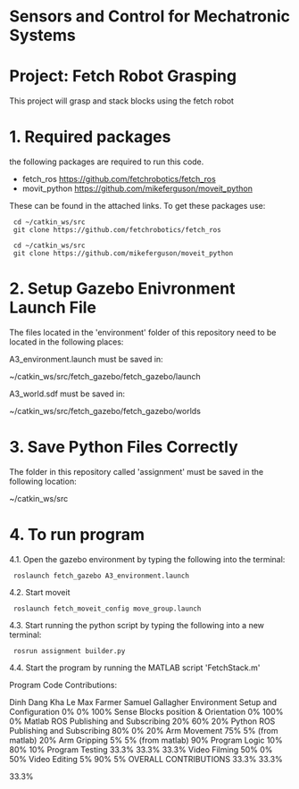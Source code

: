 # Sensors and Control for Mechatronic Systems
# Project: Fetch Robot Grasping
This project will grasp and stack blocks using the fetch robot

# 1. Required packages
the following packages are required to run this code.
- fetch_ros https://github.com/fetchrobotics/fetch_ros
- movit_python https://github.com/mikeferguson/moveit_python

These can be found in the attached links. To get these packages use:

     cd ~/catkin_ws/src
     git clone https://github.com/fetchrobotics/fetch_ros

     cd ~/catkin_ws/src
     git clone https://github.com/mikeferguson/moveit_python

# 2. Setup Gazebo Enivronment Launch File
The files located in the 'environment' folder of this repository need to be located in the following places:

A3_environment.launch
must be saved in: 

~/catkin_ws/src/fetch_gazebo/fetch_gazebo/launch


A3_world.sdf
must be saved in: 

~/catkin_ws/src/fetch_gazebo/fetch_gazebo/worlds

# 3. Save Python Files Correctly
The folder in this repository called 'assignment' must be saved in the following location:

~/catkin_ws/src

# 4. To run program
4.1. Open the gazebo environment by typing the following into the terminal:

     roslaunch fetch_gazebo A3_environment.launch
4.2. Start moveit
     
     roslaunch fetch_moveit_config move_group.launch
4.3. Start running the python script by typing the following into a new terminal:

     rosrun assignment builder.py
4.4.  Start the program by running the MATLAB script 'FetchStack.m'


Program Code Contributions:



Dinh Dang Kha Le
Max Farmer
Samuel Gallagher
Environment Setup and Configuration
0%
0%
100%
Sense Blocks position & Orientation
0%
100%
0%
Matlab ROS Publishing and Subscribing
20%
60%
20%
Python ROS Publishing and Subscribing
80%
0%
20%
Arm Movement
75%
5% (from matlab)
20%
Arm Gripping
5%
5% (from matlab)
90%
Program Logic 
10%
80%
10%
Program Testing
33.3%
33.3%
33.3%
Video Filming
50%
0%
50%
Video Editing
5%
90%
5%
OVERALL CONTRIBUTIONS
33.3%
33.3%


33.3%



